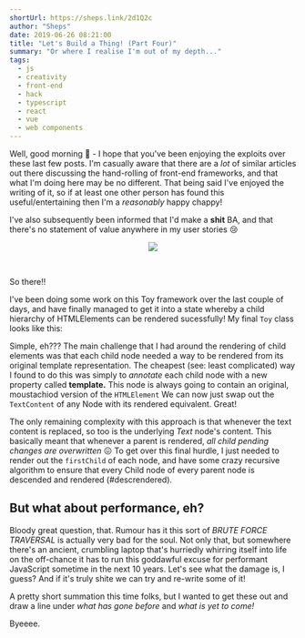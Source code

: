 ```yaml
---
shortUrl: https://sheps.link/2d1Q2c
author: "Sheps"
date: 2019-06-26 08:21:00
title: "Let's Build a Thing! (Part Four)"
summary: "Or where I realise I'm out of my depth..."
tags:
  - js
  - creativity
  - front-end
  - hack
  - typescript
  - react
  - vue
  - web components
---
```


Well, good morning :wave: - I hope that you've been enjoying the exploits over these last few
posts. I'm casually aware that there are a _lot_ of similar articles out there discussing the
hand-rolling of front-end frameworks, and that what I'm doing here may be no different. That
being said I've enjoyed the writing of it, so if at least one other person has found this
useful/entertaining then I'm a _reasonably_ happy chappy!

I've also subsequently been informed that I'd make a **shit** BA, and that there's no statement
of value anywhere in my user stories :cry:

<p align="center">
  <img src="/assets/posts/2019-06-26/trello.png">
</p>

<br/>

So there!!

I've been doing some work on this Toy framework over the last couple of days, and have finally
managed to get it into a state whereby a child hierarchy of HTMLElements can be rendered
sucessfully! My final `Toy` class looks like this:

<script src="https://gist.github.com/thesheps/443d467ae8c002ddee4df1283eae72a1.js"></script>

Simple, eh??? The main challenge that I had around the rendering of child elements was that each
child node needed a way to be rendered from its original template representation. The cheapest
(see: least complicated) way I found to do this was simply to _annotate_ each child node with a
new property called **template.** This node is always going to contain an original, moustachiod
version of the `HTMLElement` We can now just swap out the `TextContent` of any Node with its
rendered equivalent. Great!

The only remaining complexity with this approach is that whenever the text content is replaced,
so too is the underlying _Text_ node's content. This basically meant that whenever a parent is
rendered, _all child pending changes are overwritten_ :confounded: To get over this final hurdle,
I just needed to render out the `firstChild` of each node, and have some crazy recursive
algorithm to ensure that every Child node of every parent node is descended and rendered
(#descrendered).

## But what about performance, eh?

Bloody great question, that. Rumour has it this sort of _BRUTE FORCE TRAVERSAL_ is actually
very bad for the soul. Not only that, but somewhere there's an ancient, crumbling laptop that's
hurriedly whirring itself into life on the off-chance it has to run this goddawful excuse for
performant JavaScript sometime in the next 10 years. Let's see what the damage is, I guess? And
if it's truly shite we can try and re-write some of it!

A pretty short summation this time folks, but I wanted to get these out and draw a line under
_what has gone before_ and _what is yet to come!_

Byeeee.
